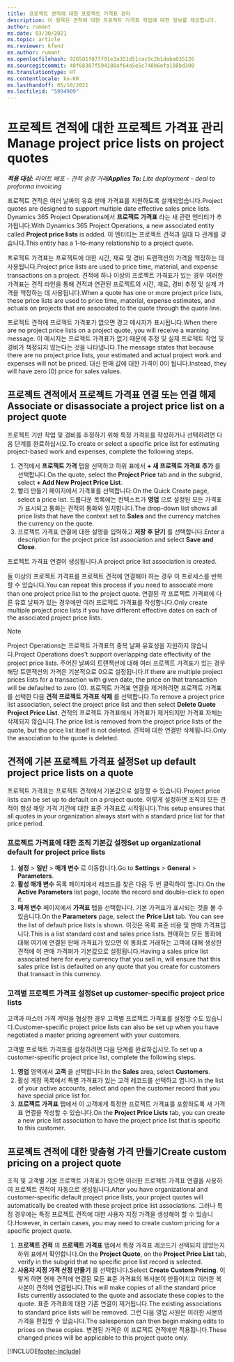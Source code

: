 ```yaml
---
title: 프로젝트 견적에 대한 프로젝트 가격표 관리
description: 이 항목은 견적에 대한 프로젝트 가격표 작업에 대한 정보를 제공합니다.
author: rumant
ms.date: 03/30/2021
ms.topic: article
ms.reviewer: kfend
ms.author: rumant
ms.openlocfilehash: 926581f877f91e3a351d51cac9c2b1daba035126
ms.sourcegitcommit: 40f68387f594180af64a5e5c748b6efa188bd300
ms.translationtype: HT
ms.contentlocale: ko-KR
ms.lasthandoff: 05/10/2021
ms.locfileid: "5994909"
---
```

# <a name="manage-project-price-lists-on-project-quotes"></a><span data-ttu-id="f6a4f-103">프로젝트 견적에 대한 프로젝트 가격표 관리</span><span class="sxs-lookup"><span data-stu-id="f6a4f-103">Manage project price lists on project quotes</span></span> 

<span data-ttu-id="f6a4f-104">_**적용 대상:** 라이트 배포 - 견적 송장 거래_</span><span class="sxs-lookup"><span data-stu-id="f6a4f-104">_**Applies To:** Lite deployment - deal to proforma invoicing_</span></span>

<span data-ttu-id="f6a4f-105">프로젝트 견적은 여러 날짜의 유효 판매 가격표를 지원하도록 설계되었습니다.</span><span class="sxs-lookup"><span data-stu-id="f6a4f-105">Project quotes are designed to support multiple date effective sales price lists.</span></span> <span data-ttu-id="f6a4f-106">Dynamics 365 Project Operations에서 **프로젝트 가격표** 라는 새 관련 엔티티가 추가됩니다.</span><span class="sxs-lookup"><span data-stu-id="f6a4f-106">With Dynamics 365 Project Operations, a new associated entity called **Project price lists** is added.</span></span> <span data-ttu-id="f6a4f-107">이 엔터티는 프로젝트 견적과 일대 다 관계를 갖습니다.</span><span class="sxs-lookup"><span data-stu-id="f6a4f-107">This entity has a 1-to-many relationship to a project quote.</span></span>

<span data-ttu-id="f6a4f-108">프로젝트 가격표는 프로젝트에 대한 시간, 재료 및 경비 트랜잭션의 가격을 책정하는 데 사용됩니다.</span><span class="sxs-lookup"><span data-stu-id="f6a4f-108">Project price lists are used to price time, material, and expense transactions on a project.</span></span> <span data-ttu-id="f6a4f-109">견적에 하나 이상의 프로젝트 가격표가 있는 경우 이러한 가격표는 견적 라인을 통해 견적과 연관된 프로젝트의 시간, 재료, 경비 추정 및 실제 가격을 책정하는 데 사용됩니다.</span><span class="sxs-lookup"><span data-stu-id="f6a4f-109">When a quote has one or more project price lists, these price lists are used to price time, material, expense estimates, and actuals on projects that are associated to the quote through the quote line.</span></span>

<span data-ttu-id="f6a4f-110">프로젝트 견적에 프로젝트 가격표가 없으면 경고 메시지가 표시됩니다.</span><span class="sxs-lookup"><span data-stu-id="f6a4f-110">When there are no project price lists on a project quote, you will receive a warning message.</span></span> <span data-ttu-id="f6a4f-111">이 메시지는 프로젝트 가격표가 없기 때문에 추정 및 실제 프로젝트 작업 및 경비가 책정되지 않는다는 것을 나타냅니다.</span><span class="sxs-lookup"><span data-stu-id="f6a4f-111">The message states that because there are no project price lists, your estimated and actual project work and expenses will not be priced.</span></span> <span data-ttu-id="f6a4f-112">대신 판매 값에 대한 가격이 0이 됩니다.</span><span class="sxs-lookup"><span data-stu-id="f6a4f-112">Instead, they will have zero (0) price for sales values.</span></span>

## <a name="associate-or-disassociate-a-project-price-list-on-a-project-quote"></a><span data-ttu-id="f6a4f-113">프로젝트 견적에서 프로젝트 가격표 연결 또는 연결 해제</span><span class="sxs-lookup"><span data-stu-id="f6a4f-113">Associate or disassociate a project price list on a project quote</span></span>

<span data-ttu-id="f6a4f-114">프로젝트 기반 작업 및 경비를 추정하기 위해 특정 가격표를 작성하거나 선택하려면 다음 단계를 완료하십시오.</span><span class="sxs-lookup"><span data-stu-id="f6a4f-114">To create or select a specific price list for estimating project-based work and expenses, complete the following steps.</span></span>

1. <span data-ttu-id="f6a4f-115">견적에서 **프로젝트 가격** 탭을 선택하고 하위 표에서 **+ 새 프로젝트 가격표 추가** 를 선택합니다.</span><span class="sxs-lookup"><span data-stu-id="f6a4f-115">On the quote, select the **Project Price** tab and in the subgrid, select **+ Add New Project Price List**.</span></span>
2. <span data-ttu-id="f6a4f-116">빨리 만들기 페이지에서 가격표를 선택합니다.</span><span class="sxs-lookup"><span data-stu-id="f6a4f-116">On the Quick Create page, select a price list.</span></span> <span data-ttu-id="f6a4f-117">드롭다운 목록에는 컨텍스트가 **영업** 으로 설정된 모든 가격표가 표시되고 통화는 견적의 통화와 일치합니다.</span><span class="sxs-lookup"><span data-stu-id="f6a4f-117">The drop-down list shows all price lists that have the context set to **Sales** and the currency matches the currency on the quote.</span></span>
4. <span data-ttu-id="f6a4f-118">프로젝트 가격표 연결에 대한 설명을 입력하고 **저장 후 닫기** 를 선택합니다.</span><span class="sxs-lookup"><span data-stu-id="f6a4f-118">Enter a description for the project price list association and select **Save and Close**.</span></span>

<span data-ttu-id="f6a4f-119">프로젝트 가격표 연결이 생성됩니다.</span><span class="sxs-lookup"><span data-stu-id="f6a4f-119">A project price list association is created.</span></span>

<span data-ttu-id="f6a4f-120">둘 이상의 프로젝트 가격표를 프로젝트 견적에 연결해야 하는 경우 이 프로세스를 반복할 수 있습니다.</span><span class="sxs-lookup"><span data-stu-id="f6a4f-120">You can repeat this process if you need to associate more than one project price list to the project quote.</span></span> <span data-ttu-id="f6a4f-121">연결된 각 프로젝트 가격펴에 다른 유효 날짜가 있는 경우에만 여러 프로젝트 가격표를 작성합니다.</span><span class="sxs-lookup"><span data-stu-id="f6a4f-121">Only create multiple project price lists if you have different effective dates on each of the associated project price lists.</span></span>

> [!NOTE]
> <span data-ttu-id="f6a4f-122">Project Operations는 프로젝트 가격표의 중복 날짜 유효성을 지원하지 않습니다.</span><span class="sxs-lookup"><span data-stu-id="f6a4f-122">Project Operations does't support overlapping date effectivity of the project price lists.</span></span> <span data-ttu-id="f6a4f-123">주어진 날짜의 트랜잭션에 대해 여러 프로젝트 가격표가 있는 경우 해당 트랜잭션의 가격은 기본적으로 0으로 설정됩니다.</span><span class="sxs-lookup"><span data-stu-id="f6a4f-123">If there are multiple project prices lists for a transaction with given date, the price on that transaction will be defaulted to zero (0).</span></span>
<span data-ttu-id="f6a4f-124">프로젝트 가격표 연결을 제거하려면 프로젝트 가격표를 선택한 다음 **견적 프로젝트 가격표 삭제** 를 선택합니다.</span><span class="sxs-lookup"><span data-stu-id="f6a4f-124">To remove a project price list association, select the project price list and then select **Delete Quote Project Price List**.</span></span> <span data-ttu-id="f6a4f-125">견적의 프로젝트 가격표에서 가격표가 제거되지만 가격표 자체는 삭제되지 않습니다.</span><span class="sxs-lookup"><span data-stu-id="f6a4f-125">The price list is removed from the project price lists of the quote, but the price list itself is not deleted.</span></span> <span data-ttu-id="f6a4f-126">견적에 대한 연결만 삭제됩니다.</span><span class="sxs-lookup"><span data-stu-id="f6a4f-126">Only the association to the quote is deleted.</span></span>

## <a name="set-up-default-project-price-lists-on-a-quote"></a><span data-ttu-id="f6a4f-127">견적에 기본 프로젝트 가격표 설정</span><span class="sxs-lookup"><span data-stu-id="f6a4f-127">Set up default project price lists on a quote</span></span>

<span data-ttu-id="f6a4f-128">프로젝트 가격표는 프로젝트 견적에서 기본값으로 설정할 수 있습니다.</span><span class="sxs-lookup"><span data-stu-id="f6a4f-128">Project price lists can be set up to default on a project quote.</span></span> <span data-ttu-id="f6a4f-129">이렇게 설정하면 조직의 모든 견적이 항상 해당 가격 기간에 대한 표준 가격표로 시작됩니다.</span><span class="sxs-lookup"><span data-stu-id="f6a4f-129">This setup ensures that all quotes in your organization always start with a standard price list for that price period.</span></span>

### <a name="set-up-organizational-default-for-project-price-lists"></a><span data-ttu-id="f6a4f-130">프로젝트 가격표에 대한 조직 기본값 설정</span><span class="sxs-lookup"><span data-stu-id="f6a4f-130">Set up organizational default for project price lists</span></span>

1. <span data-ttu-id="f6a4f-131">**설정** > **일반** > **매개 변수** 로 이동합니다.</span><span class="sxs-lookup"><span data-stu-id="f6a4f-131">Go to **Settings** > **General** > **Parameters**.</span></span>
2. <span data-ttu-id="f6a4f-132">**활성 매개 변수** 목록 페이지에서 레코드를 찾은 다음 두 번 클릭하여 엽니다.</span><span class="sxs-lookup"><span data-stu-id="f6a4f-132">On the **Active Parameters** list page, locate the record and double-click to open it.</span></span> 
3. <span data-ttu-id="f6a4f-133">**매개 변수** 페이지에서 **가격표** 탭을 선택합니다. 기본 가격표가 표시되는 것을 볼 수 있습니다.</span><span class="sxs-lookup"><span data-stu-id="f6a4f-133">On the **Parameters** page, select the **Price List** tab. You can see the list of default price lists is shown.</span></span> <span data-ttu-id="f6a4f-134">이것은 목록 표준 비용 및 판매 가격표입니다.</span><span class="sxs-lookup"><span data-stu-id="f6a4f-134">This is a list standard cost and sales price lists.</span></span> <span data-ttu-id="f6a4f-135">판매하는 모든 통화에 대해 여기에 연결된 판매 가격표가 있으면 이 통화로 거래하는 고객에 대해 생성한 견적에 이 판매 가격펴가 기본값으로 설정됩니다.</span><span class="sxs-lookup"><span data-stu-id="f6a4f-135">Having a sales price list associated here for every currency that you sell in, will ensure that this sales price list is defaulted on any quote that you create for customers that transact in this currency.</span></span>

### <a name="set-up-customer-specific-project-price-lists"></a><span data-ttu-id="f6a4f-136">고객별 프로젝트 가격표 설정</span><span class="sxs-lookup"><span data-stu-id="f6a4f-136">Set up customer-specific project price lists</span></span>

<span data-ttu-id="f6a4f-137">고객과 마스터 가격 계약을 협상한 경우 고객별 프로젝트 가격표를 설정할 수도 있습니다.</span><span class="sxs-lookup"><span data-stu-id="f6a4f-137">Customer-specific project price lists can also be set up when you have negotiated a master pricing agreement with your customers.</span></span>

<span data-ttu-id="f6a4f-138">고객별 프로젝트 가격표를 설정하려면 다음 단계를 완료하십시오.</span><span class="sxs-lookup"><span data-stu-id="f6a4f-138">To set up a customer-specific project price list, complete the following steps.</span></span>

1. <span data-ttu-id="f6a4f-139">**영업** 영역에서 **고객** 을 선택합니다.</span><span class="sxs-lookup"><span data-stu-id="f6a4f-139">In the **Sales** area, select **Customers**.</span></span>
2. <span data-ttu-id="f6a4f-140">활성 계정 목록에서 특별 가격표가 있는 고객 레코드를 선택하고 엽니다.</span><span class="sxs-lookup"><span data-stu-id="f6a4f-140">In the list of your active accounts, select and open the customer record that you have special price list for.</span></span>
3. <span data-ttu-id="f6a4f-141">**프로젝트 가격표** 탭에서 이 고객에게 특정한 프로젝트 가격표를 포함하도록 새 가격표 연결을 작성할 수 있습니다.</span><span class="sxs-lookup"><span data-stu-id="f6a4f-141">On the **Project Price Lists** tab, you can create a new price list association to have the project price list that is specific to this customer.</span></span>

## <a name="create-custom-pricing-on-a-project-quote"></a><span data-ttu-id="f6a4f-142">프로젝트 견적에 대한 맞춤형 가격 만들기</span><span class="sxs-lookup"><span data-stu-id="f6a4f-142">Create custom pricing on a project quote</span></span>

<span data-ttu-id="f6a4f-143">조직 및 고객별 기본 프로젝트 가격표가 있으면 이러한 프로젝트 가격표 연결을 사용하여 프로젝트 견적이 자동으로 생성됩니다.</span><span class="sxs-lookup"><span data-stu-id="f6a4f-143">After you have organizational and customer-specific default project price lists, your project quotes will automatically be created with these project price list associations.</span></span> <span data-ttu-id="f6a4f-144">그러나 특정 경우에는 특정 프로젝트 견적에 대한 사용자 지정 가격을 생성해야 할 수 있습니다.</span><span class="sxs-lookup"><span data-stu-id="f6a4f-144">However, in certain cases, you may need to create custom pricing for a specific project quote.</span></span> 

1. <span data-ttu-id="f6a4f-145">**프로젝트 견적** 의 **프로젝트 가격표** 탭에서 특정 가격표 레코드가 선택되지 않았는지 하위 표에서 확인합니다.</span><span class="sxs-lookup"><span data-stu-id="f6a4f-145">On the **Project Quote**, on the **Project Price List** tab, verify in the subgrid that no specific price list record is selected.</span></span>
2. <span data-ttu-id="f6a4f-146">**사용자 지정 가격 산정 만들기** 를 선택합니다.</span><span class="sxs-lookup"><span data-stu-id="f6a4f-146">Select **Create Custom Pricing**.</span></span> <span data-ttu-id="f6a4f-147">이렇게 하면 현재 견적에 연결된 모든 표준 가격표의 복사본이 만들어지고 이러한 복사본이 견적에 연결됩니다.</span><span class="sxs-lookup"><span data-stu-id="f6a4f-147">This will make copies of all the standard price lists currently associated to the quote and associate these copies to the quote.</span></span> <span data-ttu-id="f6a4f-148">표준 가격표에 대한 기존 연결이 제거됩니다.</span><span class="sxs-lookup"><span data-stu-id="f6a4f-148">The existing associations to standard price lists will be removed.</span></span> <span data-ttu-id="f6a4f-149">그런 다음 영업 사원은 이러한 사본의 가격을 편집할 수 있습니다.</span><span class="sxs-lookup"><span data-stu-id="f6a4f-149">The salesperson can then begin making edits to prices on these copies.</span></span> <span data-ttu-id="f6a4f-150">변경된 가격은 이 프로젝트 견적에만 적용됩니다.</span><span class="sxs-lookup"><span data-stu-id="f6a4f-150">These changed prices will be applicable to this project quote only.</span></span>


[!INCLUDE[footer-include](../../includes/footer-banner.md)]
